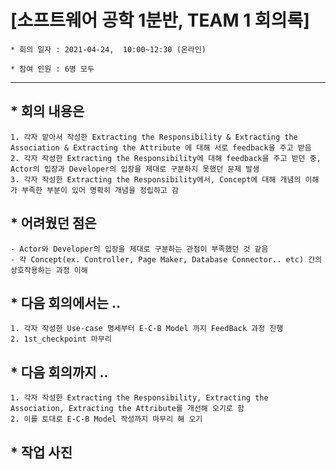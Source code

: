 

# [소프트웨어 공학 1분반,  TEAM 1 회의록]

```
* 회의 일자 : 2021-04-24,  10:00~12:30 (온라인)

* 참여 인원 : 6명 모두
```
---

## * 회의 내용은 

```
1. 각자 맡아서 작성한 Extracting the Responsibility & Extracting the Association & Extracting the Attribute 에 대해 서로 feedback을 주고 받음
2. 각자 작성한 Extracting the Responsibility에 대해 feedback을 주고 받던 중, Actor의 입장과 Developer의 입장을 제대로 구분하지 못했던 문제 발생
3. 각자 작성한 Extracting the Responsibility에서, Concept에 대해 개념의 이해가 부족한 부분이 있어 명확히 개념을 정립하고 감
```

## * 어려웠던 점은

```
- Actor와 Developer의 입장을 제대로 구분하는 관점이 부족했던 것 같음
- 각 Concept(ex. Controller, Page Maker, Database Connector.. etc) 간의 상호작용하는 과정 이해
```


## * 다음 회의에서는 ..
```
1. 각자 작성한 Use-case 명세부터 E-C-B Model 까지 FeedBack 과정 진행
2. 1st_checkpoint 마무리 
```



## * 다음 회의까지 ..



```
1. 각자 작성한 Extracting the Responsibility, Extracting the Association, Extracting the Attribute를 개선해 오기로 함
2. 이를 토대로 E-C-B Model 작성까지 마무리 해 오기
```


## * 작업 사진 



